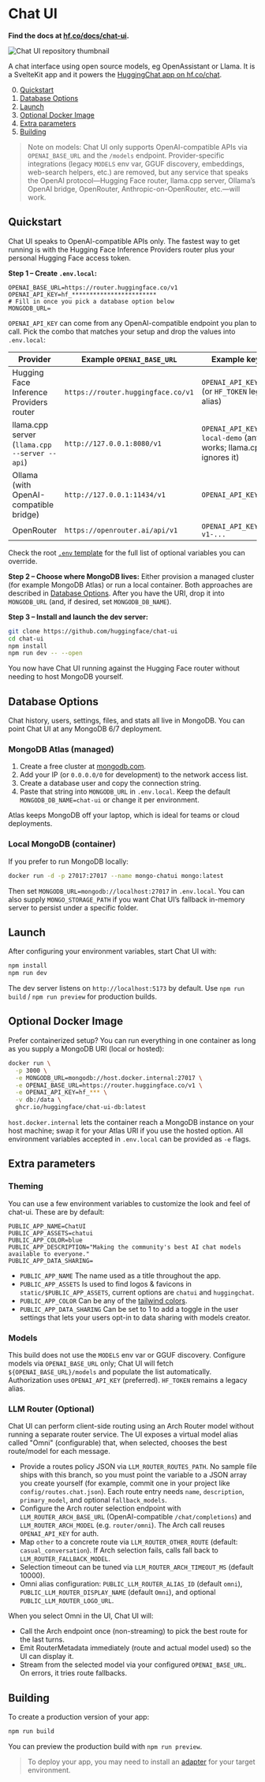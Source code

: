 # Chat UI

**Find the docs at [hf.co/docs/chat-ui](https://huggingface.co/docs/chat-ui/index).**

![Chat UI repository thumbnail](https://huggingface.co/datasets/huggingface/documentation-images/resolve/main/chat-ui/Frame%2013.png)

A chat interface using open source models, eg OpenAssistant or Llama. It is a SvelteKit app and it powers the [HuggingChat app on hf.co/chat](https://huggingface.co/chat).

0. [Quickstart](#quickstart)
1. [Database Options](#database-options)
2. [Launch](#launch)
3. [Optional Docker Image](#optional-docker-image)
4. [Extra parameters](#extra-parameters)
5. [Building](#building)

> Note on models: Chat UI only supports OpenAI-compatible APIs via `OPENAI_BASE_URL` and the `/models` endpoint. Provider-specific integrations (legacy `MODELS` env var, GGUF discovery, embeddings, web-search helpers, etc.) are removed, but any service that speaks the OpenAI protocol—Hugging Face router, llama.cpp server, Ollama’s OpenAI bridge, OpenRouter, Anthropic-on-OpenRouter, etc.—will work.

## Quickstart

Chat UI speaks to OpenAI-compatible APIs only. The fastest way to get running is with the Hugging Face Inference Providers router plus your personal Hugging Face access token.

**Step 1 – Create `.env.local`:**

```env
OPENAI_BASE_URL=https://router.huggingface.co/v1
OPENAI_API_KEY=hf_************************
# Fill in once you pick a database option below
MONGODB_URL=
```

`OPENAI_API_KEY` can come from any OpenAI-compatible endpoint you plan to call. Pick the combo that matches your setup and drop the values into `.env.local`:

| Provider                                      | Example `OPENAI_BASE_URL`          | Example key env                                                         |
| --------------------------------------------- | ---------------------------------- | ----------------------------------------------------------------------- |
| Hugging Face Inference Providers router       | `https://router.huggingface.co/v1` | `OPENAI_API_KEY=hf_xxx` (or `HF_TOKEN` legacy alias)                    |
| llama.cpp server (`llama.cpp --server --api`) | `http://127.0.0.1:8080/v1`         | `OPENAI_API_KEY=sk-local-demo` (any string works; llama.cpp ignores it) |
| Ollama (with OpenAI-compatible bridge)        | `http://127.0.0.1:11434/v1`        | `OPENAI_API_KEY=ollama`                                                 |
| OpenRouter                                    | `https://openrouter.ai/api/v1`     | `OPENAI_API_KEY=sk-or-v1-...`                                           |

Check the root [`.env` template](./.env) for the full list of optional variables you can override.

**Step 2 – Choose where MongoDB lives:** Either provision a managed cluster (for example MongoDB Atlas) or run a local container. Both approaches are described in [Database Options](#database-options). After you have the URI, drop it into `MONGODB_URL` (and, if desired, set `MONGODB_DB_NAME`).

**Step 3 – Install and launch the dev server:**

```bash
git clone https://github.com/huggingface/chat-ui
cd chat-ui
npm install
npm run dev -- --open
```

You now have Chat UI running against the Hugging Face router without needing to host MongoDB yourself.

## Database Options

Chat history, users, settings, files, and stats all live in MongoDB. You can point Chat UI at any MongoDB 6/7 deployment.

### MongoDB Atlas (managed)

1. Create a free cluster at [mongodb.com](https://www.mongodb.com/pricing).
2. Add your IP (or `0.0.0.0/0` for development) to the network access list.
3. Create a database user and copy the connection string.
4. Paste that string into `MONGODB_URL` in `.env.local`. Keep the default `MONGODB_DB_NAME=chat-ui` or change it per environment.

Atlas keeps MongoDB off your laptop, which is ideal for teams or cloud deployments.

### Local MongoDB (container)

If you prefer to run MongoDB locally:

```bash
docker run -d -p 27017:27017 --name mongo-chatui mongo:latest
```

Then set `MONGODB_URL=mongodb://localhost:27017` in `.env.local`. You can also supply `MONGO_STORAGE_PATH` if you want Chat UI’s fallback in-memory server to persist under a specific folder.

## Launch

After configuring your environment variables, start Chat UI with:

```bash
npm install
npm run dev
```

The dev server listens on `http://localhost:5173` by default. Use `npm run build` / `npm run preview` for production builds.

## Optional Docker Image

Prefer containerized setup? You can run everything in one container as long as you supply a MongoDB URI (local or hosted):

```bash
docker run \
  -p 3000 \
  -e MONGODB_URL=mongodb://host.docker.internal:27017 \
  -e OPENAI_BASE_URL=https://router.huggingface.co/v1 \
  -e OPENAI_API_KEY=hf_*** \
  -v db:/data \
  ghcr.io/huggingface/chat-ui-db:latest
```

`host.docker.internal` lets the container reach a MongoDB instance on your host machine; swap it for your Atlas URI if you use the hosted option. All environment variables accepted in `.env.local` can be provided as `-e` flags.

## Extra parameters

### Theming

You can use a few environment variables to customize the look and feel of chat-ui. These are by default:

```env
PUBLIC_APP_NAME=ChatUI
PUBLIC_APP_ASSETS=chatui
PUBLIC_APP_COLOR=blue
PUBLIC_APP_DESCRIPTION="Making the community's best AI chat models available to everyone."
PUBLIC_APP_DATA_SHARING=
```

- `PUBLIC_APP_NAME` The name used as a title throughout the app.
- `PUBLIC_APP_ASSETS` Is used to find logos & favicons in `static/$PUBLIC_APP_ASSETS`, current options are `chatui` and `huggingchat`.
- `PUBLIC_APP_COLOR` Can be any of the [tailwind colors](https://tailwindcss.com/docs/customizing-colors#default-color-palette).
- `PUBLIC_APP_DATA_SHARING` Can be set to 1 to add a toggle in the user settings that lets your users opt-in to data sharing with models creator.

### Models

This build does not use the `MODELS` env var or GGUF discovery. Configure models via `OPENAI_BASE_URL` only; Chat UI will fetch `${OPENAI_BASE_URL}/models` and populate the list automatically. Authorization uses `OPENAI_API_KEY` (preferred). `HF_TOKEN` remains a legacy alias.

### LLM Router (Optional)

Chat UI can perform client-side routing using an Arch Router model without running a separate router service. The UI exposes a virtual model alias called "Omni" (configurable) that, when selected, chooses the best route/model for each message.

- Provide a routes policy JSON via `LLM_ROUTER_ROUTES_PATH`. No sample file ships with this branch, so you must point the variable to a JSON array you create yourself (for example, commit one in your project like `config/routes.chat.json`). Each route entry needs `name`, `description`, `primary_model`, and optional `fallback_models`.
- Configure the Arch router selection endpoint with `LLM_ROUTER_ARCH_BASE_URL` (OpenAI-compatible `/chat/completions`) and `LLM_ROUTER_ARCH_MODEL` (e.g. `router/omni`). The Arch call reuses `OPENAI_API_KEY` for auth.
- Map `other` to a concrete route via `LLM_ROUTER_OTHER_ROUTE` (default: `casual_conversation`). If Arch selection fails, calls fall back to `LLM_ROUTER_FALLBACK_MODEL`.
- Selection timeout can be tuned via `LLM_ROUTER_ARCH_TIMEOUT_MS` (default 10000).
- Omni alias configuration: `PUBLIC_LLM_ROUTER_ALIAS_ID` (default `omni`), `PUBLIC_LLM_ROUTER_DISPLAY_NAME` (default `Omni`), and optional `PUBLIC_LLM_ROUTER_LOGO_URL`.

When you select Omni in the UI, Chat UI will:

- Call the Arch endpoint once (non-streaming) to pick the best route for the last turns.
- Emit RouterMetadata immediately (route and actual model used) so the UI can display it.
- Stream from the selected model via your configured `OPENAI_BASE_URL`. On errors, it tries route fallbacks.

## Building

To create a production version of your app:

```bash
npm run build
```

You can preview the production build with `npm run preview`.

> To deploy your app, you may need to install an [adapter](https://kit.svelte.dev/docs/adapters) for your target environment.
